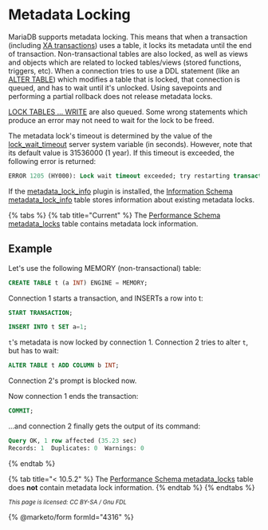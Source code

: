 # Metadata Locking

MariaDB supports metadata locking. This means that when a transaction (including [XA transactions](xa-transactions.md)) uses a table, it locks its metadata until the end of transaction. Non-transactional tables are also locked, as well as views and objects which are related to locked tables/views (stored functions, triggers, etc). When a connection tries to use a DDL statement (like an [ALTER TABLE](../data-definition/alter/alter-table/)) which modifies a table that is locked, that connection is queued, and has to wait until it's unlocked. Using savepoints and performing a partial rollback does not release metadata locks.

[LOCK TABLES ... WRITE](lock-tables.md) are also queued. Some wrong statements which produce an error may not need to wait for the lock to be freed.

The metadata lock's timeout is determined by the value of the [lock\_wait\_timeout](../../../ha-and-performance/optimization-and-tuning/system-variables/server-system-variables.md#lock_wait_timeout) server system variable (in seconds). However, note that its default value is 31536000 (1 year). If this timeout is exceeded, the following error is returned:

```sql
ERROR 1205 (HY000): Lock wait timeout exceeded; try restarting transaction
```

If the [metadata\_lock\_info](../../plugins/other-plugins/metadata-lock-info-plugin.md) plugin is installed, the [Information Schema](../../system-tables/information-schema/) [metadata\_lock\_info](../../system-tables/information-schema/information-schema-tables/information-schema-metadata_lock_info-table.md) table stores information about existing metadata locks.

{% tabs %}
{% tab title="Current" %}
The [Performance Schema metadata\_locks](../../system-tables/performance-schema/performance-schema-tables/performance-schema-metadata_locks-table.md) table contains metadata lock information.

## Example

Let's use the following MEMORY (non-transactional) table:

```sql
CREATE TABLE t (a INT) ENGINE = MEMORY;
```

Connection 1 starts a transaction, and INSERTs a row into t:

```sql
START TRANSACTION;

INSERT INTO t SET a=1;
```

`t`'s metadata is now locked by connection 1. Connection 2 tries to alter `t`, but has to wait:

```sql
ALTER TABLE t ADD COLUMN b INT;
```

Connection 2's prompt is blocked now.

Now connection 1 ends the transaction:

```sql
COMMIT;
```

...and connection 2 finally gets the output of its command:

```sql
Query OK, 1 row affected (35.23 sec)
Records: 1  Duplicates: 0  Warnings: 0
```
{% endtab %}

{% tab title="< 10.5.2" %}
The [Performance Schema metadata\_locks](../../system-tables/performance-schema/performance-schema-tables/performance-schema-metadata_locks-table.md) table does **not** contain metadata lock information.
{% endtab %}
{% endtabs %}



<sub>_This page is licensed: CC BY-SA / Gnu FDL_</sub>

{% @marketo/form formId="4316" %}
